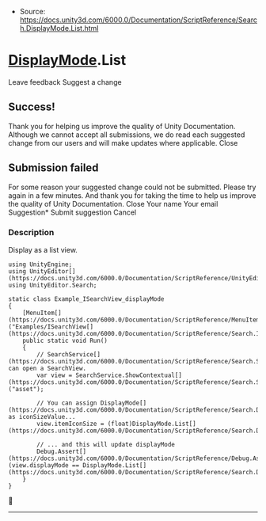 * Source: https://docs.unity3d.com/6000.0/Documentation/ScriptReference/Search.DisplayMode.List.html

#  [DisplayMode](https://docs.unity3d.com/6000.0/Documentation/ScriptReference/Search.DisplayMode.html).List
Leave feedback
Suggest a change
## Success!
Thank you for helping us improve the quality of Unity Documentation. Although we cannot accept all submissions, we do read each suggested change from our users and will make updates where applicable.
Close
## Submission failed
For some reason your suggested change could not be submitted. Please <a>try again</a> in a few minutes. And thank you for taking the time to help us improve the quality of Unity Documentation.
Close
Your name Your email Suggestion* Submit suggestion
Cancel
### Description
Display as a list view.
```
using UnityEngine;
using UnityEditor[](https://docs.unity3d.com/6000.0/Documentation/ScriptReference/UnityEditor.html);
using UnityEditor.Search;

static class Example_ISearchView_displayMode
{
    [MenuItem[](https://docs.unity3d.com/6000.0/Documentation/ScriptReference/MenuItem.html)("Examples/ISearchView[](https://docs.unity3d.com/6000.0/Documentation/ScriptReference/Search.ISearchView.html)/displayMode")]
    public static void Run()
    {
        // SearchService[](https://docs.unity3d.com/6000.0/Documentation/ScriptReference/Search.SearchService.html) can open a SearchView.
        var view = SearchService.ShowContextual[](https://docs.unity3d.com/6000.0/Documentation/ScriptReference/Search.SearchService.ShowContextual.html)("asset");

        // You can assign DisplayMode[](https://docs.unity3d.com/6000.0/Documentation/ScriptReference/Search.DisplayMode.html) as iconSizeValue...
        view.itemIconSize = (float)DisplayMode.List[](https://docs.unity3d.com/6000.0/Documentation/ScriptReference/Search.DisplayMode.List.html);

        // ... and this will update displayMode
        Debug.Assert[](https://docs.unity3d.com/6000.0/Documentation/ScriptReference/Debug.Assert.html)(view.displayMode == DisplayMode.List[](https://docs.unity3d.com/6000.0/Documentation/ScriptReference/Search.DisplayMode.List.html));
    }
}

```

* * *
